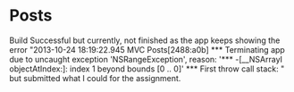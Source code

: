 Posts
=====
Build Successful but currently, not finished as the app keeps showing the error "2013-10-24 18:19:22.945 MVC Posts[2488:a0b] *** Terminating app due to uncaught exception 'NSRangeException', reason: '*** -[__NSArrayI objectAtIndex:]: index 1 beyond bounds [0 .. 0]'
*** First throw call stack: " but submitted what I could for the assignment. 
